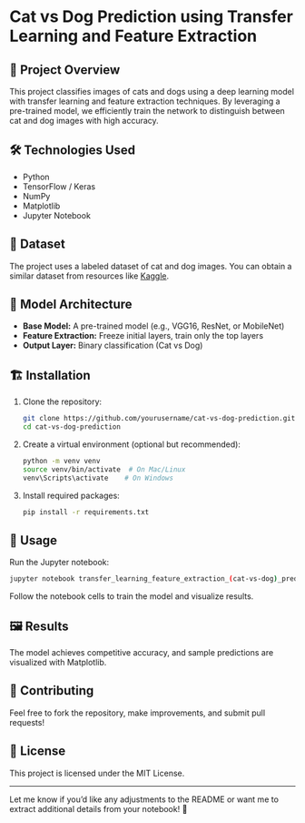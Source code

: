 # Cat vs Dog Prediction using Transfer Learning and Feature Extraction

## 📂 Project Overview
This project classifies images of cats and dogs using a deep learning model with transfer learning and feature extraction techniques. By leveraging a pre-trained model, we efficiently train the network to distinguish between cat and dog images with high accuracy.

## 🛠️ Technologies Used
- Python
- TensorFlow / Keras
- NumPy
- Matplotlib
- Jupyter Notebook

## 📁 Dataset
The project uses a labeled dataset of cat and dog images. You can obtain a similar dataset from resources like [Kaggle](https://www.kaggle.com).

## 🚀 Model Architecture
- **Base Model:** A pre-trained model (e.g., VGG16, ResNet, or MobileNet)
- **Feature Extraction:** Freeze initial layers, train only the top layers
- **Output Layer:** Binary classification (Cat vs Dog)

## 🏗️ Installation
1. Clone the repository:
   ```bash
   git clone https://github.com/yourusername/cat-vs-dog-prediction.git
   cd cat-vs-dog-prediction
   ```

2. Create a virtual environment (optional but recommended):
   ```bash
   python -m venv venv
   source venv/bin/activate  # On Mac/Linux
   venv\Scripts\activate    # On Windows
   ```

3. Install required packages:
   ```bash
   pip install -r requirements.txt
   ```

## 🏃 Usage
Run the Jupyter notebook:
```bash
jupyter notebook transfer_learning_feature_extraction_(cat-vs-dog)_prediction.ipynb
```
Follow the notebook cells to train the model and visualize results.

## 🖼️ Results
The model achieves competitive accuracy, and sample predictions are visualized with Matplotlib.

## 🤝 Contributing
Feel free to fork the repository, make improvements, and submit pull requests!

## 📜 License
This project is licensed under the MIT License.

---

Let me know if you’d like any adjustments to the README or want me to extract additional details from your notebook! 🚀

